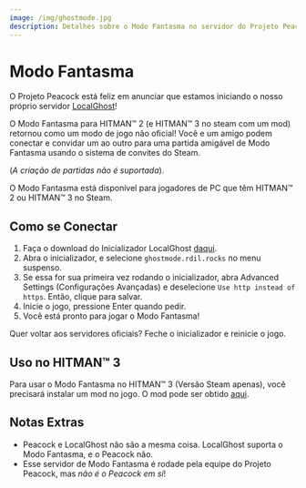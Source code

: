 ```yaml
---
image: /img/ghostmode.jpg
description: Detalhes sobre o Modo Fantasma no servidor do Projeto Peacock, permitindo jogadores usarem o agora desativado modo de jogo.
---
```


# Modo Fantasma

O Projeto Peacock está feliz em anunciar que estamos iniciando o nosso próprio servidor [LocalGhost](https://gitlab.com/grappigegovert/LocalGhost)!

O Modo Fantasma para HITMAN™ 2 (e HITMAN™ 3 no steam com um mod) retornou como um modo de jogo não oficial! Você e um amigo podem conectar e convidar um ao outro para uma partida amigável de Modo Fantasma usando o sistema de convites do Steam.

(_A criação de partidas não é suportada_).

O Modo Fantasma está disponível para jogadores de PC que têm HITMAN™ 2 ou HITMAN™ 3 no Steam.

## Como se Conectar

1. Faça o download do Inicializador LocalGhost [daqui](https://gitlab.com/grappigegovert/localghost/-/jobs/artifacts/master/download?job=build_patcher).
2. Abra o inicializador, e selecione `ghostmode.rdil.rocks` no menu suspenso.
3. Se essa for sua primeira vez rodando o inicializador, abra Advanced Settings (Configurações Avançadas) e deselecione `Use http instead of https`. Então, clique para salvar.
4. Inicie o jogo, pressione Enter quando pedir.
5. Você está pronto para jogar o Modo Fantasma!

Quer voltar aos servidores oficiais? Feche o inicializador e reinicie o jogo.

## Uso no HITMAN™ 3

Para usar o Modo Fantasma no HITMAN™ 3 (Versão Steam apenas), você precisará instalar um mod no jogo. O mod pode ser obtido [aqui](https://www.nexusmods.com/hitman3/mods/260).

## Notas Extras

-   Peacock e LocalGhost não são a mesma coisa. LocalGhost suporta o Modo Fantasma, e o Peacock não.
-   Esse servidor de Modo Fantasma é rodade pela equipe do Projeto Peacock, mas _não é o Peacock em si_!
